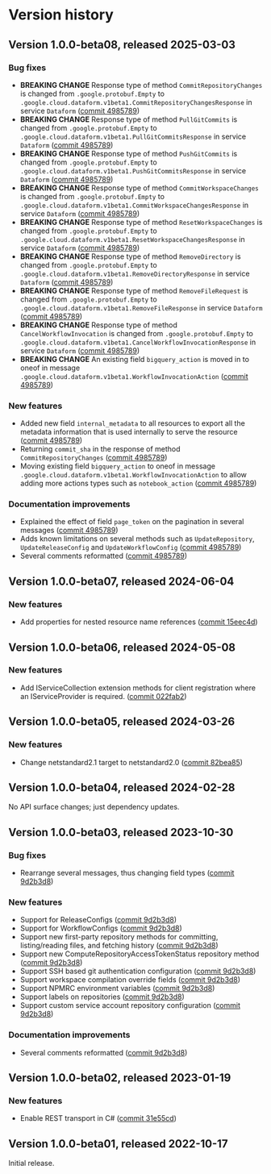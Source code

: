 # Version history

## Version 1.0.0-beta08, released 2025-03-03

### Bug fixes

- **BREAKING CHANGE** Response type of method `CommitRepositoryChanges` is changed from `.google.protobuf.Empty` to `.google.cloud.dataform.v1beta1.CommitRepositoryChangesResponse` in service `Dataform` ([commit 4985789](https://github.com/googleapis/google-cloud-dotnet/commit/4985789a9865a50a2f07e24360b42ea9438a9ca5))
- **BREAKING CHANGE** Response type of method `PullGitCommits` is changed from `.google.protobuf.Empty` to `.google.cloud.dataform.v1beta1.PullGitCommitsResponse` in service `Dataform` ([commit 4985789](https://github.com/googleapis/google-cloud-dotnet/commit/4985789a9865a50a2f07e24360b42ea9438a9ca5))
- **BREAKING CHANGE** Response type of method `PushGitCommits` is changed from `.google.protobuf.Empty` to `.google.cloud.dataform.v1beta1.PushGitCommitsResponse` in service `Dataform` ([commit 4985789](https://github.com/googleapis/google-cloud-dotnet/commit/4985789a9865a50a2f07e24360b42ea9438a9ca5))
- **BREAKING CHANGE** Response type of method `CommitWorkspaceChanges` is changed from `.google.protobuf.Empty` to `.google.cloud.dataform.v1beta1.CommitWorkspaceChangesResponse` in service `Dataform` ([commit 4985789](https://github.com/googleapis/google-cloud-dotnet/commit/4985789a9865a50a2f07e24360b42ea9438a9ca5))
- **BREAKING CHANGE** Response type of method `ResetWorkspaceChanges` is changed from `.google.protobuf.Empty` to `.google.cloud.dataform.v1beta1.ResetWorkspaceChangesResponse` in service `Dataform` ([commit 4985789](https://github.com/googleapis/google-cloud-dotnet/commit/4985789a9865a50a2f07e24360b42ea9438a9ca5))
- **BREAKING CHANGE** Response type of method `RemoveDirectory` is changed from `.google.protobuf.Empty` to `.google.cloud.dataform.v1beta1.RemoveDirectoryResponse` in service `Dataform` ([commit 4985789](https://github.com/googleapis/google-cloud-dotnet/commit/4985789a9865a50a2f07e24360b42ea9438a9ca5))
- **BREAKING CHANGE** Response type of method `RemoveFileRequest` is changed from `.google.protobuf.Empty` to `.google.cloud.dataform.v1beta1.RemoveFileResponse` in service `Dataform` ([commit 4985789](https://github.com/googleapis/google-cloud-dotnet/commit/4985789a9865a50a2f07e24360b42ea9438a9ca5))
- **BREAKING CHANGE** Response type of method `CancelWorkflowInvocation` is changed from `.google.protobuf.Empty` to `.google.cloud.dataform.v1beta1.CancelWorkflowInvocationResponse` in service `Dataform` ([commit 4985789](https://github.com/googleapis/google-cloud-dotnet/commit/4985789a9865a50a2f07e24360b42ea9438a9ca5))
- **BREAKING CHANGE** An existing field `bigquery_action` is moved in to oneof in message `.google.cloud.dataform.v1beta1.WorkflowInvocationAction` ([commit 4985789](https://github.com/googleapis/google-cloud-dotnet/commit/4985789a9865a50a2f07e24360b42ea9438a9ca5))

### New features

- Added new field `internal_metadata` to all resources to export all the metadata information that is used internally to serve the resource ([commit 4985789](https://github.com/googleapis/google-cloud-dotnet/commit/4985789a9865a50a2f07e24360b42ea9438a9ca5))
- Returning `commit_sha` in the response of method `CommitRepositoryChanges` ([commit 4985789](https://github.com/googleapis/google-cloud-dotnet/commit/4985789a9865a50a2f07e24360b42ea9438a9ca5))
- Moving existing field `bigquery_action` to oneof in message `.google.cloud.dataform.v1beta1.WorkflowInvocationAction` to allow adding more actions types such as `notebook_action` ([commit 4985789](https://github.com/googleapis/google-cloud-dotnet/commit/4985789a9865a50a2f07e24360b42ea9438a9ca5))

### Documentation improvements

- Explained the effect of field `page_token` on the pagination in several messages ([commit 4985789](https://github.com/googleapis/google-cloud-dotnet/commit/4985789a9865a50a2f07e24360b42ea9438a9ca5))
- Adds known limitations on several methods such as `UpdateRepository`, `UpdateReleaseConfig` and `UpdateWorkflowConfig` ([commit 4985789](https://github.com/googleapis/google-cloud-dotnet/commit/4985789a9865a50a2f07e24360b42ea9438a9ca5))
- Several comments reformatted ([commit 4985789](https://github.com/googleapis/google-cloud-dotnet/commit/4985789a9865a50a2f07e24360b42ea9438a9ca5))

## Version 1.0.0-beta07, released 2024-06-04

### New features

- Add properties for nested resource name references ([commit 15eec4d](https://github.com/googleapis/google-cloud-dotnet/commit/15eec4dabb9fd3cf3b8f4b978d64b7ba435ca995))

## Version 1.0.0-beta06, released 2024-05-08

### New features

- Add IServiceCollection extension methods for client registration where an IServiceProvider is required. ([commit 022fab2](https://github.com/googleapis/google-cloud-dotnet/commit/022fab203f28fb9c608972af7f8b83f571ae5694))

## Version 1.0.0-beta05, released 2024-03-26

### New features

- Change netstandard2.1 target to netstandard2.0 ([commit 82bea85](https://github.com/googleapis/google-cloud-dotnet/commit/82bea850661975b9750ac30753528cc9d2e05240))

## Version 1.0.0-beta04, released 2024-02-28

No API surface changes; just dependency updates.

## Version 1.0.0-beta03, released 2023-10-30

### Bug fixes

- Rearrange several messages, thus changing field types ([commit 9d2b3d8](https://github.com/googleapis/google-cloud-dotnet/commit/9d2b3d87af20c88bce3d585098a33420aa33085d))

### New features

- Support for ReleaseConfigs ([commit 9d2b3d8](https://github.com/googleapis/google-cloud-dotnet/commit/9d2b3d87af20c88bce3d585098a33420aa33085d))
- Support for WorkflowConfigs ([commit 9d2b3d8](https://github.com/googleapis/google-cloud-dotnet/commit/9d2b3d87af20c88bce3d585098a33420aa33085d))
- Support new first-party repository methods for committing, listing/reading files, and fetching history ([commit 9d2b3d8](https://github.com/googleapis/google-cloud-dotnet/commit/9d2b3d87af20c88bce3d585098a33420aa33085d))
- Support new ComputeRepositoryAccessTokenStatus repository method ([commit 9d2b3d8](https://github.com/googleapis/google-cloud-dotnet/commit/9d2b3d87af20c88bce3d585098a33420aa33085d))
- Support SSH based git authentication configuration ([commit 9d2b3d8](https://github.com/googleapis/google-cloud-dotnet/commit/9d2b3d87af20c88bce3d585098a33420aa33085d))
- Support workspace compilation override fields ([commit 9d2b3d8](https://github.com/googleapis/google-cloud-dotnet/commit/9d2b3d87af20c88bce3d585098a33420aa33085d))
- Support NPMRC environment variables ([commit 9d2b3d8](https://github.com/googleapis/google-cloud-dotnet/commit/9d2b3d87af20c88bce3d585098a33420aa33085d))
- Support labels on repositories ([commit 9d2b3d8](https://github.com/googleapis/google-cloud-dotnet/commit/9d2b3d87af20c88bce3d585098a33420aa33085d))
- Support custom service account repository configuration ([commit 9d2b3d8](https://github.com/googleapis/google-cloud-dotnet/commit/9d2b3d87af20c88bce3d585098a33420aa33085d))

### Documentation improvements

- Several comments reformatted ([commit 9d2b3d8](https://github.com/googleapis/google-cloud-dotnet/commit/9d2b3d87af20c88bce3d585098a33420aa33085d))

## Version 1.0.0-beta02, released 2023-01-19

### New features

- Enable REST transport in C# ([commit 31e55cd](https://github.com/googleapis/google-cloud-dotnet/commit/31e55cdbafe12bfae68e28a75a1b75ceb445684f))

## Version 1.0.0-beta01, released 2022-10-17

Initial release.

